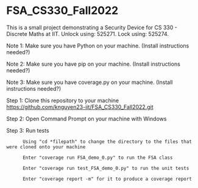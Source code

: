 # FSA_CS330_Fall2022
This is a small project demonstrating a Security Device for CS 330 - Discrete Maths at IIT. Unlock using: 525271. Lock using: 525274.

Note 1: Make sure you have Python on your machine. (Install instructions needed?)

Note 2: Make sure you have pip on your machine. (Install instructions needed?)

Note 3: Make sure you have coverage.py on your machine. (Install instructions needed?)



Step 1: Clone this repository to your machine
      https://github.com/knguyen23-iit/FSA_CS330_Fall2022.git

Step 2: Open Command Prompt on your machine with Windows

Step 3: Run tests

          Using "cd *filepath" to change the directory to the files that were cloned onto your machine

          Enter "coverage run FSA_demo_0.py" to run the FSA class

          Enter "coverage run test_FSA_demo_0.py" to run the unit tests

          Enter "coverage report -m" for it to produce a coverage report
